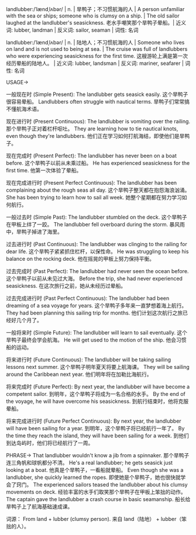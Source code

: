 landlubber:/ˈlændˌlʌbər/ | n. | 旱鸭子；不习惯航海的人 | A person unfamiliar with the sea or ships; someone who is clumsy on a ship. |  The old sailor laughed at the landlubber's seasickness. 老水手嘲笑那个旱鸭子晕船。| 近义词: lubber, landman | 反义词: sailor, seaman | 词性: 名词

landlubber:/ˈlændˌlʌbər/ | n. | 陆地人；不习惯航海的人 | Someone who lives on land and is not used to being at sea. | The cruise was full of landlubbers who were experiencing seasickness for the first time.  这艘游轮上满是第一次经历晕船的陆地人。 | 近义词: lubber, landsman | 反义词: mariner, seafarer | 词性: 名词


USAGE->

一般现在时 (Simple Present):
The landlubber gets seasick easily.  这个旱鸭子很容易晕船。
Landlubbers often struggle with nautical terms.  旱鸭子们常常搞不懂航海术语。

现在进行时 (Present Continuous):
The landlubber is vomiting over the railing.  那个旱鸭子正对着栏杆呕吐。
They are learning how to tie nautical knots, even though they're landlubbers. 他们正在学习如何打航海结，即使他们是旱鸭子。

现在完成时 (Present Perfect):
The landlubber has never been on a boat before.  这个旱鸭子以前从未乘过船。
He has experienced seasickness for the first time. 他第一次体验了晕船。

现在完成进行时 (Present Perfect Continuous):
The landlubber has been complaining about the rough seas all day.  这个旱鸭子整天都在抱怨海浪汹涌。
She has been trying to learn how to sail all week. 她整个星期都在努力学习如何航行。

一般过去时 (Simple Past):
The landlubber stumbled on the deck.  这个旱鸭子在甲板上绊了一跤。
The landlubber fell overboard during the storm.  暴风雨中，旱鸭子掉进了海里。

过去进行时 (Past Continuous):
The landlubber was clinging to the railing for dear life.  这个旱鸭子紧紧抓住栏杆，以保性命。
He was struggling to keep his balance on the rocking deck. 他在摇晃的甲板上努力保持平衡。

过去完成时 (Past Perfect):
The landlubber had never seen the ocean before.  这个旱鸭子以前从未见过大海。
Before the trip, she had never experienced seasickness.  在这次旅行之前，她从未经历过晕船。

过去完成进行时 (Past Perfect Continuous):
The landlubber had been dreaming of a sea voyage for years.  这个旱鸭子多年来一直梦想着海上航行。
They had been planning this sailing trip for months.  他们计划这次航行之旅已经好几个月了。


一般将来时 (Simple Future):
The landlubber will learn to sail eventually.  这个旱鸭子最终会学会航海。
He will get used to the motion of the ship. 他会习惯船的运动。


将来进行时 (Future Continuous):
The landlubber will be taking sailing lessons next summer.  这个旱鸭子明年夏天将要上航海课。
They will be sailing around the Caribbean next year.  他们明年将在加勒比海航行。


将来完成时 (Future Perfect):
By next year, the landlubber will have become a competent sailor.  到明年，这个旱鸭子将成为一名合格的水手。
By the end of the voyage, he will have overcome his seasickness. 到航行结束时，他将克服晕船。


将来完成进行时 (Future Perfect Continuous):
By next year, the landlubber will have been sailing for a year. 到明年，这个旱鸭子将已经航行一年了。
By the time they reach the island, they will have been sailing for a week. 到他们到达岛屿时，他们将已经航行了一周。



PHRASE->
That landlubber wouldn't know a jib from a spinnaker. 那个旱鸭子连三角帆和球帆都分不清。
He's a real landlubber; he gets seasick just looking at a boat. 他真是个旱鸭子，一看船就晕船。
Even though she was a landlubber, she quickly learned the ropes. 即使她是个旱鸭子，她也很快就学会了窍门。
The experienced sailors teased the landlubber about his clumsy movements on deck.  经验丰富的水手们取笑那个旱鸭子在甲板上笨拙的动作。
The captain gave the landlubber a crash course in basic seamanship. 船长给旱鸭子上了航海基础速成课。


词源：
From land + lubber (clumsy person).  来自 land（陆地） + lubber（笨拙的人）。
